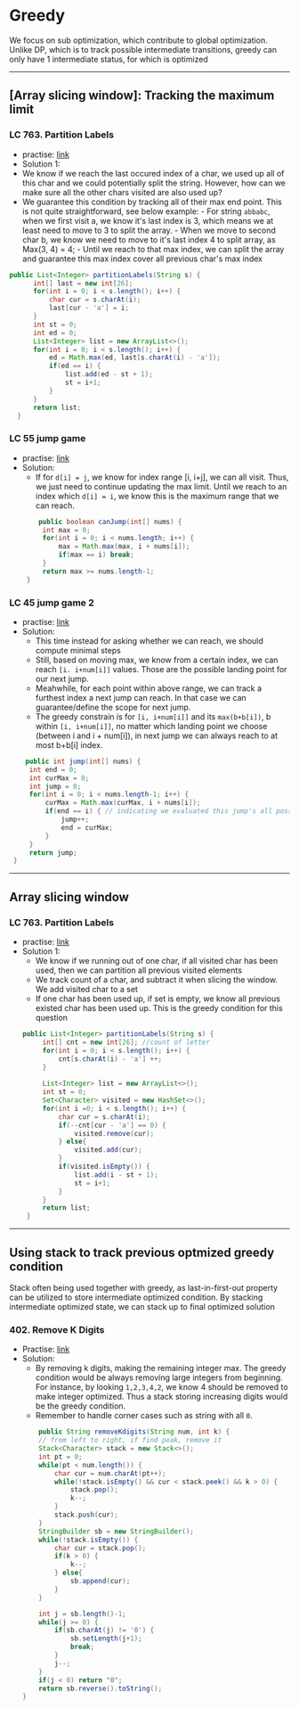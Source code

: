 # Greedy

We focus on sub optimization, which contribute to global optimization.
Unlike DP, which is to track possible intermediate transitions, greedy can only have 1 intermediate status, for which is optimized

---------------
## [Array slicing window]: Tracking the maximum limit
### LC 763. Partition Labels
 - practise: [link](https://leetcode.com/problems/partition-labels/)
 -  Solution 1:
  -  We know if we reach the last occured index of a char, we used up all of this char and we could potentially split the string. However, how can we make sure all the other chars visited are also used up?
  -  We guarantee this condition by tracking all of their max end point. This is not quite straightforward, see below example:
    - For string `abbabc`, when we first visit a, we know it's last index is 3, which means we at least need to move to 3 to split the array.
    - When we move to second char b, we know we need to move to it's last index 4 to split array, as Max(3, 4) = 4;
    - Until we reach to that max index, we can split the array and guarantee this max index cover all previous char's max index
  ```java
  public List<Integer> partitionLabels(String s) {
        int[] last = new int[26];
        for(int i = 0; i < s.length(); i++) {
            char cur = s.charAt(i);
            last[cur - 'a'] = i;
        }
        int st = 0;
        int ed = 0;
        List<Integer> list = new ArrayList<>();
        for(int i = 0; i < s.length(); i++) {
            ed = Math.max(ed, last[s.charAt(i) - 'a']);
            if(ed == i) {
                list.add(ed - st + 1);
                st = i+1;
            }
        }
        return list;
    }
  ```
### LC 55 jump game
 - practise: [link](https://leetcode.com/problems/jump-game/)
 - Solution:
   - If for `d[i] = j`, we know for index range [i, i+j], we can all visit. Thus, we just need to continue updating the max limit. Until we reach to an index which `d[i] = i`, we know this is the maximum range that we can reach.
   ```java
       public boolean canJump(int[] nums) {
        int max = 0;
        for(int i = 0; i < nums.length; i++) {
            max = Math.max(max, i + nums[i]);
            if(max == i) break;
        }
        return max >= nums.length-1;
    }
   ```
### LC 45 jump game 2
  - practise: [link](https://leetcode.com/problems/jump-game-ii/)
  - Solution:
    - This time instead for asking whether we can reach, we should compute minimal steps
    - Still, based on moving max, we know from a certain index, we can reach `[i. i+num[i]]` values. Those are the possible landing point for our next jump.
    - Meahwhile, for each point within above range, we can track a furthest index a next jump can reach. In that case we can guarantee/define the scope for next jump.
    - The greedy constrain is for `[i, i+num[i]]` and its `max(b+b[i])`, b within `[i, i+num[i]]`, no matter which landing point we choose (between i and i + num[i]), in next jump we can always reach to at most b+b[i] index.
   ```java
       public int jump(int[] nums) {
        int end = 0; 
        int curMax = 0;
        int jump = 0;
        for(int i = 0; i < nums.length-1; i++) {
            curMax = Math.max(curMax, i + nums[i]);
            if(end == i) { // indicating we evaluated this jump's all possible intermediate step
                jump++;
                end = curMax;
            }
        }
        return jump;
    }
   ```




-------------------------------------------------------

## Array slicing window
### LC 763. Partition Labels
 - practise: [link](https://leetcode.com/problems/partition-labels/)
 - Solution 1:
   - We know if we running out of one char, if all visited char has been used, then we can partition all previous visited elements
   - We track count of a char, and subtract it when slicing the window. We add visited char to a set
   - If one char has been used up, if set is empty, we know all previous existed char has been used up. This is the greedy condition for this question
   ```java
   public List<Integer> partitionLabels(String s) {
        int[] cnt = new int[26]; //count of letter
        for(int i = 0; i < s.length(); i++) {
            cnt[s.charAt(i) - 'a'] ++;
        }
        
        List<Integer> list = new ArrayList<>();
        int st = 0;
        Set<Character> visited = new HashSet<>();
        for(int i =0; i < s.length(); i++) {
            char cur = s.charAt(i);
            if(--cnt[cur - 'a'] == 0) {
                visited.remove(cur);
            } else{
                visited.add(cur);
            }
            if(visited.isEmpty()) {
                list.add(i - st + 1);
                st = i+1;
            }
        }
        return list;
    }
   ```
 -------------------------------------------------------
 
 ## Using stack to track previous optmized greedy condition
 Stack often being used together with greedy, as last-in-first-out property can be utilized to store intermediate optimized condition. By stacking intermediate optimized state, we can stack up to final optimized solution
 ### 402. Remove K Digits
  - Practise: [link](https://leetcode.com/problems/remove-k-digits/)
  - Solution:
    -  By removing k digits, making the remaining integer max. The greedy condition would be always removing large integers from beginning. For instance, by looking `1,2,3,4,2`, we know 4 should be removed to make integer optimized. Thus a stack storing increasing digits would be the greedy condition.
    -  Remember to handle corner cases such as string with all `0`.
    ```java
        public String removeKdigits(String num, int k) {
        // from left to right, if find peak, remove it
        Stack<Character> stack = new Stack<>();
        int pt = 0;
        while(pt < num.length()) {
            char cur = num.charAt(pt++);
            while(!stack.isEmpty() && cur < stack.peek() && k > 0) {
                stack.pop();
                k--;
            }
            stack.push(cur);
        }
        StringBuilder sb = new StringBuilder();
        while(!stack.isEmpty()) {
            char cur = stack.pop();
            if(k > 0) {                
                k--;
            } else{
                sb.append(cur);
            }
        }

        int j = sb.length()-1;
        while(j >= 0) {
            if(sb.charAt(j) != '0') {
                sb.setLength(j+1);
                break;
            }
            j--;
        }
        if(j < 0) return "0";
        return sb.reverse().toString();
    }
    ```
 

